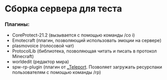 # Сборка сервера для теста

### Плагины:
  * CoreProtect-21.2 (вызывается с помощью команды /co i)
  * Emotecraft (плагин, позволяющий использовать эмоции на сервере)
  * plasmovoice (голосовой чат)
  * ProtocolLib (библиотека, позволяющая читать и писать в протокол Minecraft)
  * worldedit (редактор мира)
  * spw-rp-plugin (плагин от [_Teleport](https://github.com/teleport2). Позволяет загружать ресурспаки пользователям с помощью команды /rp)
